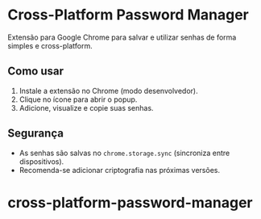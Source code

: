 # Cross-Platform Password Manager

Extensão para Google Chrome para salvar e utilizar senhas de forma simples e cross-platform.

## Como usar
1. Instale a extensão no Chrome (modo desenvolvedor).
2. Clique no ícone para abrir o popup.
3. Adicione, visualize e copie suas senhas.

## Segurança
- As senhas são salvas no `chrome.storage.sync` (sincroniza entre dispositivos).
- Recomenda-se adicionar criptografia nas próximas versões.
# cross-platform-password-manager
